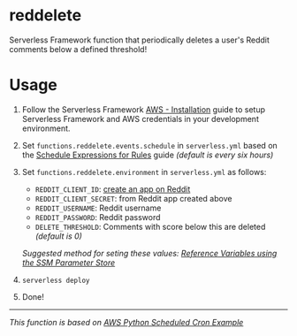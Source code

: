 # reddelete
Serverless Framework function that periodically deletes a user's Reddit comments below a defined threshold!

# Usage
1. Follow the Serverless Framework [AWS - Installation](https://serverless.com/framework/docs/providers/aws/guide/installation/) guide to setup Serverless Framework and AWS credentials in your development environment.
2. Set `functions.reddelete.events.schedule` in `serverless.yml` based on the [Schedule Expressions for Rules](https://docs.aws.amazon.com/AmazonCloudWatch/latest/events/ScheduledEvents.html) guide _(default is every six hours)_
3. Set `functions.reddelete.environment` in `serverless.yml` as follows:
    * `REDDIT_CLIENT_ID`: [create an app on Reddit](https://ssl.reddit.com/prefs/apps/)
    * `REDDIT_CLIENT_SECRET`: from Reddit app created above
    * `REDDIT_USERNAME`: Reddit username
    * `REDDIT_PASSWORD`: Reddit password
    * `DELETE_THRESHOLD`: Comments with score below this are deleted _(default is 0)_
    
    _Suggested method for seting these values: [Reference Variables using the SSM Parameter Store](https://serverless.com/framework/docs/providers/aws/guide/variables/#reference-variables-using-the-ssm-parameter-store)_
4. `serverless deploy`
5. Done!

---
_This function is based on [AWS Python Scheduled Cron Example](https://github.com/serverless/examples/tree/master/aws-python-scheduled-cron)_
